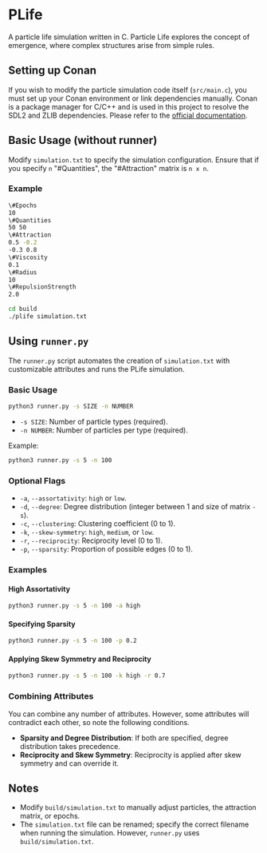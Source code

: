 # PLife

A particle life simulation written in C. Particle Life explores the concept of emergence, where complex structures arise from simple rules.

## Setting up Conan

If you wish to modify the particle simulation code itself (`src/main.c`), you must set up your Conan environment or link dependencies manually. Conan is a package manager for C/C++ and is used in this project to resolve the SDL2 and ZLIB dependencies. Please refer to the [official documentation](https://docs.conan.io/2/index.html).

## Basic Usage (without runner)

Modify `simulation.txt` to specify the simulation configuration. Ensure that if you specify `n` "\#Quantities", the "\#Attraction" matrix is `n x n`.

### Example

```bash
\#Epochs
10
\#Quantities
50 50
\#Attraction
0.5 -0.2
-0.3 0.8
\#Viscosity
0.1
\#Radius
10
\#RepulsionStrength
2.0
```

```bash
cd build
./plife simulation.txt
```

## Using `runner.py`

The `runner.py` script automates the creation of `simulation.txt` with customizable attributes and runs the PLife simulation.

### Basic Usage

```bash
python3 runner.py -s SIZE -n NUMBER
```

- `-s SIZE`: Number of particle types (required).
- `-n NUMBER`: Number of particles per type (required).

Example:

```bash
python3 runner.py -s 5 -n 100
```

### Optional Flags

- `-a`, `--assortativity`: `high` or `low`.
- `-d`, `--degree`: Degree distribution (integer between 1 and size of matrix `-s`).
- `-c`, `--clustering`: Clustering coefficient (0 to 1).
- `-k`, `--skew-symmetry`: `high`, `medium`, or `low`.
- `-r`, `--reciprocity`: Reciprocity level (0 to 1).
- `-p`, `--sparsity`: Proportion of possible edges (0 to 1).

### Examples

#### High Assortativity

```bash
python3 runner.py -s 5 -n 100 -a high
```

#### Specifying Sparsity

```bash
python3 runner.py -s 5 -n 100 -p 0.2
```

#### Applying Skew Symmetry and Reciprocity

```bash
python3 runner.py -s 5 -n 100 -k high -r 0.7
```

### Combining Attributes

You can combine any number of attributes. However, some attributes will contradict each other, so note the following conditions.

- **Sparsity and Degree Distribution**: If both are specified, degree distribution takes precedence.
- **Reciprocity and Skew Symmetry**: Reciprocity is applied after skew symmetry and can override it.

## Notes

- Modify `build/simulation.txt` to manually adjust particles, the attraction matrix, or epochs.
- The `simulation.txt` file can be renamed; specify the correct filename when running the simulation. However, `runner.py` uses `build/simulation.txt`.
